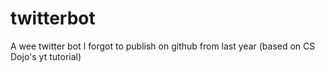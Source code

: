 # twitterbot
A wee twitter bot I forgot to publish on github from last year (based on CS Dojo's yt tutorial)
